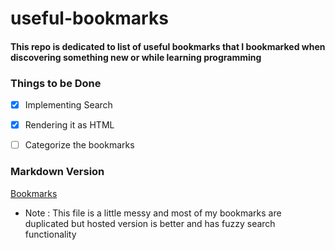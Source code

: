 # useful-bookmarks

#### This repo is dedicated to list of useful bookmarks that I bookmarked when discovering something new or while learning programming




### Things to be Done
* [x] Implementing Search 
* [x] Rendering it as HTML
* [ ] Categorize the bookmarks


### Markdown Version
[Bookmarks](bookmarks.md)
* Note : This file is a little messy and most of my bookmarks are duplicated but hosted version is better and has fuzzy search functionality